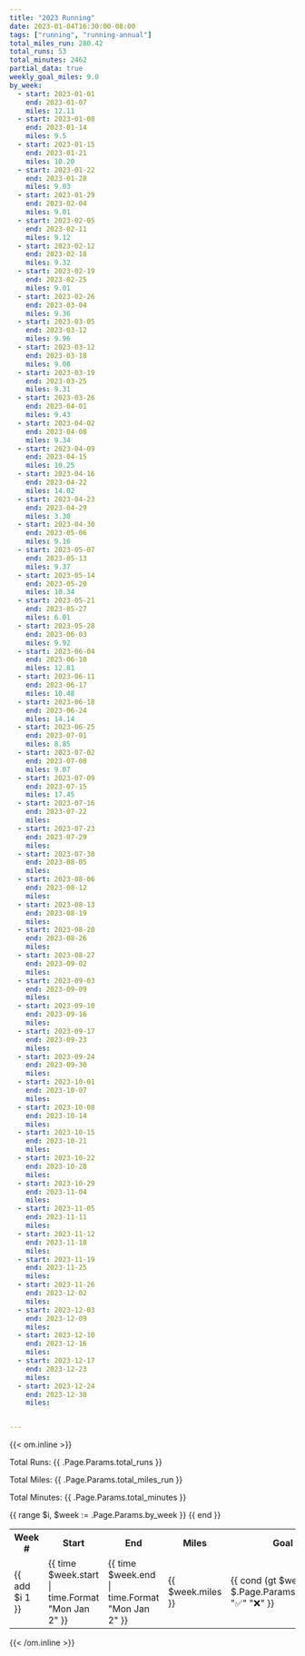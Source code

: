 ```yaml
---
title: "2023 Running"
date: 2023-01-04T16:30:00-08:00
tags: ["running", "running-annual"]
total_miles_run: 280.42
total_runs: 53
total_minutes: 2462
partial_data: true
weekly_goal_miles: 9.0
by_week:
  - start: 2023-01-01
    end: 2023-01-07
    miles: 12.11
  - start: 2023-01-08
    end: 2023-01-14
    miles: 9.5
  - start: 2023-01-15
    end: 2023-01-21
    miles: 10.20
  - start: 2023-01-22
    end: 2023-01-28
    miles: 9.03
  - start: 2023-01-29
    end: 2023-02-04
    miles: 9.01
  - start: 2023-02-05
    end: 2023-02-11
    miles: 9.12
  - start: 2023-02-12
    end: 2023-02-18
    miles: 9.32
  - start: 2023-02-19
    end: 2023-02-25
    miles: 9.01
  - start: 2023-02-26
    end: 2023-03-04
    miles: 9.36
  - start: 2023-03-05
    end: 2023-03-12
    miles: 9.96
  - start: 2023-03-12
    end: 2023-03-18
    miles: 9.08
  - start: 2023-03-19
    end: 2023-03-25
    miles: 9.31
  - start: 2023-03-26
    end: 2023-04-01
    miles: 9.43
  - start: 2023-04-02
    end: 2023-04-08
    miles: 9.34
  - start: 2023-04-09
    end: 2023-04-15
    miles: 10.25
  - start: 2023-04-16
    end: 2023-04-22
    miles: 14.02
  - start: 2023-04-23
    end: 2023-04-29
    miles: 3.30
  - start: 2023-04-30
    end: 2023-05-06
    miles: 9.16
  - start: 2023-05-07
    end: 2023-05-13
    miles: 9.37
  - start: 2023-05-14
    end: 2023-05-20
    miles: 10.34
  - start: 2023-05-21
    end: 2023-05-27
    miles: 6.01
  - start: 2023-05-28
    end: 2023-06-03
    miles: 9.92
  - start: 2023-06-04
    end: 2023-06-10
    miles: 12.81
  - start: 2023-06-11
    end: 2023-06-17
    miles: 10.48
  - start: 2023-06-18
    end: 2023-06-24
    miles: 14.14
  - start: 2023-06-25
    end: 2023-07-01
    miles: 8.85
  - start: 2023-07-02
    end: 2023-07-08
    miles: 9.07
  - start: 2023-07-09
    end: 2023-07-15
    miles: 17.45
  - start: 2023-07-16
    end: 2023-07-22
    miles: 
  - start: 2023-07-23
    end: 2023-07-29
    miles: 
  - start: 2023-07-30
    end: 2023-08-05
    miles: 
  - start: 2023-08-06
    end: 2023-08-12
    miles: 
  - start: 2023-08-13
    end: 2023-08-19
    miles: 
  - start: 2023-08-20
    end: 2023-08-26
    miles: 
  - start: 2023-08-27
    end: 2023-09-02
    miles: 
  - start: 2023-09-03
    end: 2023-09-09
    miles: 
  - start: 2023-09-10
    end: 2023-09-16
    miles: 
  - start: 2023-09-17
    end: 2023-09-23
    miles: 
  - start: 2023-09-24
    end: 2023-09-30
    miles: 
  - start: 2023-10-01
    end: 2023-10-07
    miles: 
  - start: 2023-10-08
    end: 2023-10-14
    miles: 
  - start: 2023-10-15
    end: 2023-10-21
    miles: 
  - start: 2023-10-22
    end: 2023-10-28
    miles: 
  - start: 2023-10-29
    end: 2023-11-04
    miles: 
  - start: 2023-11-05
    end: 2023-11-11
    miles: 
  - start: 2023-11-12
    end: 2023-11-18
    miles: 
  - start: 2023-11-19
    end: 2023-11-25
    miles: 
  - start: 2023-11-26
    end: 2023-12-02
    miles: 
  - start: 2023-12-03
    end: 2023-12-09
    miles: 
  - start: 2023-12-10
    end: 2023-12-16
    miles: 
  - start: 2023-12-17
    end: 2023-12-23
    miles: 
  - start: 2023-12-24
    end: 2023-12-30
    miles: 


---
```


{{< om.inline >}}
<p>Total Runs: {{ .Page.Params.total_runs }}</p>
<p>Total Miles: {{ .Page.Params.total_miles_run }}</p>
<p>Total Minutes: {{ .Page.Params.total_minutes }}</p>

<table>
  <tr>
    <th>Week #</th>
    <th>Start</th>
    <th>End</th>
    <th>Miles</th>
    <th>Goal Complete</th>
  </tr>
  {{ range $i, $week := .Page.Params.by_week }}
    <tr>
      <td>{{ add $i 1 }}</td>
      <td>{{ time $week.start | time.Format "Mon Jan 2" }}</td>
      <td>{{ time $week.end | time.Format "Mon Jan 2" }}</td>
      <td>{{ $week.miles }}</td>
      <td>{{ cond (gt $week.miles $.Page.Params.weekly_goal_miles) "✅" "❌" }}</td>
    </tr>
  {{ end }}


</table>
{{< /om.inline >}}

